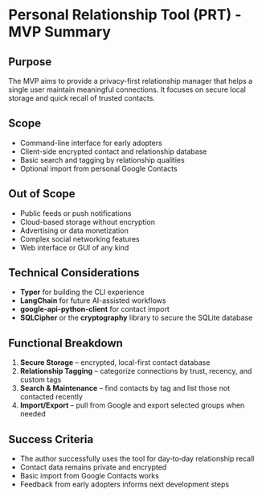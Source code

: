 # Personal Relationship Tool (PRT) - MVP Summary

## Purpose
The MVP aims to provide a privacy-first relationship manager that helps a single user maintain meaningful connections. It focuses on secure local storage and quick recall of trusted contacts.

## Scope
- Command-line interface for early adopters
- Client-side encrypted contact and relationship database
- Basic search and tagging by relationship qualities
- Optional import from personal Google Contacts

## Out of Scope
- Public feeds or push notifications
- Cloud-based storage without encryption
- Advertising or data monetization
- Complex social networking features
- Web interface or GUI of any kind

## Technical Considerations
- **Typer** for building the CLI experience
- **LangChain** for future AI-assisted workflows
- **google-api-python-client** for contact import
- **SQLCipher** or the **cryptography** library to secure the SQLite database

## Functional Breakdown
1. **Secure Storage** – encrypted, local-first contact database
2. **Relationship Tagging** – categorize connections by trust, recency, and custom tags
3. **Search & Maintenance** – find contacts by tag and list those not contacted recently
4. **Import/Export** – pull from Google and export selected groups when needed

## Success Criteria
- The author successfully uses the tool for day‑to‑day relationship recall
- Contact data remains private and encrypted
- Basic import from Google Contacts works
- Feedback from early adopters informs next development steps

